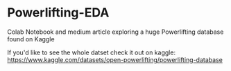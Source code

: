 # Powerlifting-EDA
Colab Notebook and medium article exploring a huge Powerlifting database found on Kaggle

If you'd like to see the whole datset check it out on kaggle: https://www.kaggle.com/datasets/open-powerlifting/powerlifting-database


